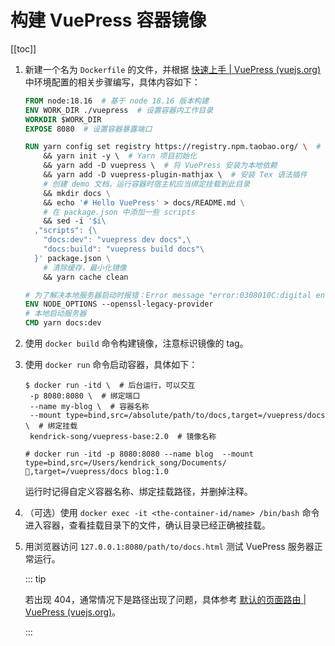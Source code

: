 # 构建 VuePress 容器镜像

[[toc]]

1. 新建一个名为 `Dockerfile` 的文件，并根据 [快速上手 | VuePress (vuejs.org)](https://vuepress.vuejs.org/zh/guide/getting-started.html) 中环境配置的相关步骤编写，具体内容如下：

   ```dockerfile
   FROM node:18.16  # 基于 node 18.16 版本构建
   ENV WORK_DIR ./vuepress  # 设置容器内工作目录
   WORKDIR $WORK_DIR
   EXPOSE 8080  # 设置容器暴露端口
   
   RUN yarn config set registry https://registry.npm.taobao.org/ \  # Yarn 更换国内源
       && yarn init -y \  # Yarn 项目初始化
       && yarn add -D vuepress \  # 将 VuePress 安装为本地依赖
       && yarn add -D vuepress-plugin-mathjax \  # 安装 Tex 语法插件
       # 创建 demo 文档，运行容器时宿主机应当绑定挂载到此目录
       && mkdir docs \
       && echo '# Hello VuePress' > docs/README.md \
       # 在 package.json 中添加一些 scripts
       && sed -i '$i\
     ,"scripts": {\
       "docs:dev": "vuepress dev docs",\
       "docs:build": "vuepress build docs"\
     }' package.json \
       # 清除缓存，最小化镜像
       && yarn cache clean
   
   # 为了解决本地服务器启动时报错：Error message "error:0308010C:digital envelope routines::unsupported
   ENV NODE_OPTIONS --openssl-legacy-provider
   # 本地启动服务器
   CMD yarn docs:dev
   ```

2. 使用 `docker build` 命令构建镜像，注意标识镜像的 tag。

3. 使用 `docker run` 命令启动容器，具体如下：

   ```shell
   $ docker run -itd \  # 后台运行，可以交互
   	-p 8080:8080 \  # 绑定端口
   	--name my-blog \  # 容器名称
   	--mount type=bind,src=/absolute/path/to/docs,target=/vuepress/docs \  # 绑定挂载
   	kendrick-song/vuepress-base:2.0  # 镜像名称
   
   # docker run -itd -p 8080:8080 --name blog  --mount type=bind,src=/Users/kendrick_song/Documents/📒,target=/vuepress/docs blog:1.0
   ```

   运行时记得自定义容器名称、绑定挂载路径，并删掉注释。

4. （可选）使用 `docker exec -it <the-container-id/name> /bin/bash` 命令进入容器，查看挂载目录下的文件，确认目录已经正确被挂载。

4. 用浏览器访问 `127.0.0.1:8080/path/to/docs.html` 测试 VuePress 服务器正常运行。

   ::: tip

   若出现 404，通常情况下是路径出现了问题，具体参考 [默认的页面路由 | VuePress (vuejs.org)](https://vuepress.vuejs.org/zh/guide/directory-structure.html#默认的页面路由)。

   :::